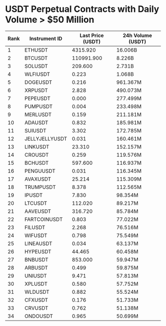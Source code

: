 # USDT Perpetual Contracts with Daily Volume > $50 Million

| Rank | Instrument ID | Last Price (USDT) | 24h Volume (USDT) |
|------|---------------|-------------------|-------------------|
| 1 | ETHUSDT | 4315.920 | 16.006B |
| 2 | BTCUSDT | 110991.900 | 8.226B |
| 3 | SOLUSDT | 209.600 | 2.731B |
| 4 | WLFIUSDT | 0.223 | 1.068B |
| 5 | DOGEUSDT | 0.216 | 961.367M |
| 6 | XRPUSDT | 2.828 | 490.073M |
| 7 | PEPEUSDT | 0.000 | 277.499M |
| 8 | PUMPUSDT | 0.004 | 233.498M |
| 9 | MERLUSDT | 0.159 | 211.181M |
| 10 | ADAUSDT | 0.832 | 185.981M |
| 11 | SUIUSDT | 3.302 | 172.785M |
| 12 | JELLYJELLYUSDT | 0.031 | 160.461M |
| 13 | LINKUSDT | 23.310 | 152.157M |
| 14 | CROUSDT | 0.259 | 119.576M |
| 15 | BCHUSDT | 597.600 | 116.937M |
| 16 | PENGUUSDT | 0.031 | 116.345M |
| 17 | AVAXUSDT | 25.214 | 115.309M |
| 18 | TRUMPUSDT | 8.378 | 112.565M |
| 19 | IPUSDT | 7.830 | 98.354M |
| 20 | LTCUSDT | 112.020 | 89.217M |
| 21 | AAVEUSDT | 316.720 | 85.784M |
| 22 | FARTCOINUSDT | 0.803 | 77.022M |
| 23 | FILUSDT | 2.268 | 76.516M |
| 24 | WIFUSDT | 0.798 | 75.549M |
| 25 | LINEAUSDT | 0.034 | 63.137M |
| 26 | HYPEUSDT | 44.465 | 60.458M |
| 27 | BNBUSDT | 853.000 | 59.947M |
| 28 | ARBUSDT | 0.499 | 59.875M |
| 29 | UNIUSDT | 9.471 | 57.813M |
| 30 | XPLUSDT | 0.580 | 57.752M |
| 31 | WLDUSDT | 0.882 | 55.524M |
| 32 | CFXUSDT | 0.176 | 51.733M |
| 33 | CRVUSDT | 0.762 | 51.138M |
| 34 | ONDOUSDT | 0.965 | 50.699M |
